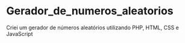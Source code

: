 # Gerador_de_numeros_aleatorios
Criei um gerador de números aleatórios utilizando PHP, HTML, CSS e JavaScript
